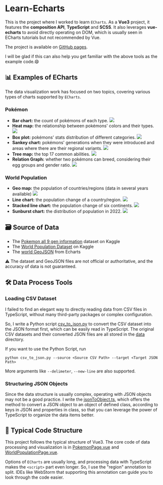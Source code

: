 # Learn-Echarts
This is the project where I worked to learn `ECharts`. As a **Vue3** project, it features the **composition API**, **TypeScript** and **SCSS**. It also leverages **vue-echarts** to avoid directly operating on DOM, which is usually seen in ECharts tutorials but not recommended by Vue.

The project is available on [GitHub pages](https://sandhater.github.io/Learn-Echarts/).

I will be glad if this can also help you get familiar with the above tools as the example code.😄

## 📊 Examples of ECharts
The data visualization work has focused on two topics, covering various types of charts supported by `ECharts`.

### Pokémon
- **Bar chart:** the count of pokémons of each type.
    ![](img/PokemonChart1.svg)
- **Heat map:** the relationship between pokémons' colors and their types.
    ![](img/PokemonChart2.svg)
- **Box plot:** pokémons' stats distribution of different categories.
    ![](img/PokemonChart3.svg)
- **Sankey chart:** pokémons' generations when they were introduced and areas where there are their regional variants.
    ![](img/PokemonChart4.svg)
- **Tree map:** the top 17 common abilities.
    ![](img/PokemonChart5.svg)
- **Relation Graph:** whether two pokémons can breed, considering their egg groups and gender ratio.
    ![](img/PokemonChart6.svg)

### World Population
- **Geo map:** the population of countries/regions (data in several years available)
    ![](img/PopulationChart1-1.svg)
- **Line chart:** the population change of a country/region.
    ![](img/PopulationChart1-2.svg)
- **Stacked line chart:** the population change of six continents.
    ![](img/PopulationChart2-1.svg)
- **Sunburst chart:** the distribution of population in 2022.
    ![](img/PopulationChart2-2.svg)

## 🗃️ Source of Data
- The [Pokemon all 9 gen information](https://www.kaggle.com/datasets/ingmateleal/pokemon-all-9-gen-information) dataset on Kaggle
- The [World Population Dataset](https://www.kaggle.com/datasets/iamsouravbanerjee/world-population-dataset) on Kaggle
- The [world GeoJSON](https://echarts.apache.org/examples/data/asset/geo/world.json) from Echarts

⚠️ The dataset and GeoJSON files are not official or authoritative, and the accuracy of data is not guaranteed.

## 🛠️ Data Process Tools

### Loading CSV Dataset
I failed to find an elegant way to directly reading data from CSV files in TypeScript, without many third-party packages or complex configuration.

So, I write a Python script [csv_to_json.py](csv_to_json.py) to convert the CSV dataset into the JSON format first, which can be easily read in TypeScript. The original CSV datasets and their converted JSON files are all stored in the [data](src/data) directory.

If you want to use the Python Script, run

```shell
python csv_to_json.py --source <Source CSV Path> --target <Target JSON Path>
```

More arguments like `--delimeter`, `--new-line` are also supported.

### Structuring JSON Objects
Since the data structure is usually complex, operating with JSON objects may not be a good practice. I write the [jsonToObject.ts](src/utils/jsonToObject.ts), which offers the method to convert a JSON object to an object of defined class, according to keys in JSON and properties in class, so that you can leverage the power of TypeScript to organize the data items better.

## 🧩 Typical Code Structure
This project follows the typical structure of Vue3. The core code of data processing and visualization is in [PokemonPage.vue](src/pages/PokemonPage.vue) and [WorldPopulationPage.vue](src/pages/WorldPopulationPage.vue).

Options of `ECharts` are usually long, and processing data with TypeScript makes the `<script>` part even longer. So, I use the "region" annotation to split. IDEs like WebStorm that supporting this annotation can guide you to look through the code easier.